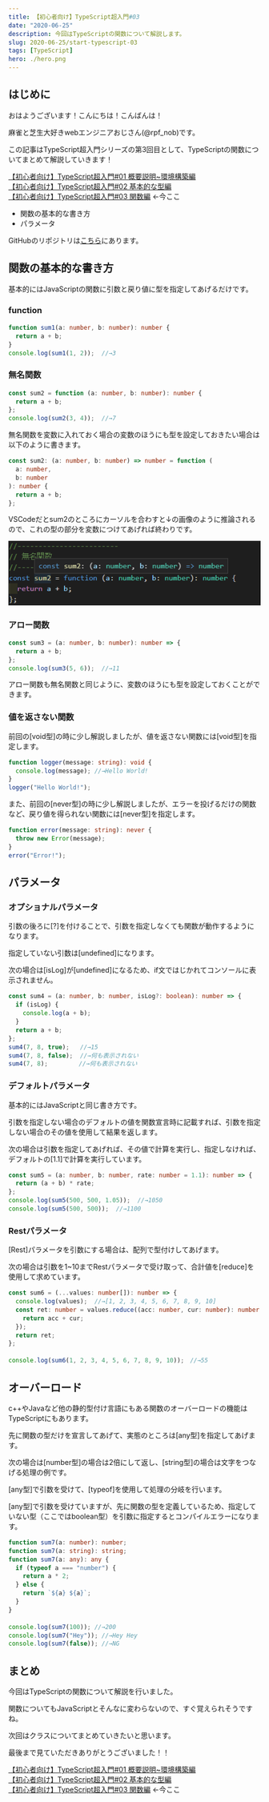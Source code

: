 ```yaml
---
title: 【初心者向け】TypeScript超入門#03
date: "2020-06-25"
description: 今回はTypeScriptの関数について解説します。
slug: 2020-06-25/start-typescript-03
tags: [TypeScript]
hero: ./hero.png
---
```


## はじめに 

おはようございます！こんにちは！こんばんは！

麻雀と芝生大好きwebエンジニアおじさん(@rpf_nob)です。

この記事はTypeScript超入門シリーズの第3回目として、TypeScriptの関数についてまとめて解説していきます！


[【初心者向け】TypeScript超入門#01 概要説明~環境構築編](https://rpf-noblog.com/2020-06-17/start-typescript-01)<br>
[【初心者向け】TypeScript超入門#02 基本的な型編](https://rpf-noblog.com/2020-06-22/start-typescript-02)<br>
[【初心者向け】TypeScript超入門#03 関数編](https://rpf-noblog.com/2020-06-25/start-typescript-03) ←今ここ

* 関数の基本的な書き方
* パラメータ

GitHubのリポジトリは[こちら](https://github.com/N-Iwata/start-typescript)にあります。

## 関数の基本的な書き方

基本的にはJavaScriptの関数に引数と戻り値に型を指定してあげるだけです。

### function

```ts:title=src/03_function-types.ts
function sum1(a: number, b: number): number {
  return a + b;
}
console.log(sum1(1, 2));  //→3
```

### 無名関数

```ts:title=src/03_function-types.ts
const sum2 = function (a: number, b: number): number {
  return a + b;
};
console.log(sum2(3, 4));  //→7
```

無名関数を変数に入れておく場合の変数のほうにも型を設定しておきたい場合は以下のように書きます。

```ts:title=src/03_function-types.ts
const sum2: (a: number, b: number) => number = function (
  a: number,
  b: number
): number {
  return a + b;
};
```

VSCodeだとsum2のところにカーソルを合わすと↓の画像のように推論されるので、これの型の部分を変数につけてあげれば終わりです。

![画像1](./img1.png)

### アロー関数

```ts:title=src/03_function-types.ts
const sum3 = (a: number, b: number): number => {
  return a + b;
};
console.log(sum3(5, 6));  //→11
```

アロー関数も無名関数と同じように、変数のほうにも型を設定しておくことができます。

### 値を返さない関数

前回の[void型]の時に少し解説しましたが、値を返さない関数には[void型]を指定します。

```ts:title=src/02_basic-types.ts
function logger(message: string): void {
  console.log(message); //→Hello World!
}
logger("Hello World!");
```

また、前回の[never型]の時に少し解説しましたが、エラーを投げるだけの関数など、戻り値を得られない関数には[never型]を指定します。

```ts:title=src/02_basic-types.ts
function error(message: string): never {
  throw new Error(message);
}
error("Error!");
```

## パラメータ

### オプショナルパラメータ

引数の後ろに[?]を付けることで、引数を指定しなくても関数が動作するようになります。

指定していない引数は[undefined]になります。

次の場合は[isLog]が[undefined]になるため、if文ではじかれてコンソールに表示されません。

```ts:title=src/03_function-types.ts
const sum4 = (a: number, b: number, isLog?: boolean): number => {
  if (isLog) {
    console.log(a + b);
  }
  return a + b;
};
sum4(7, 8, true);   //→15
sum4(7, 8, false);  //→何も表示されない
sum4(7, 8);       　//→何も表示されない
```

### デフォルトパラメータ

基本的にはJavaScriptと同じ書き方です。

引数を指定しない場合のデフォルトの値を関数宣言時に記載すれば、引数を指定しない場合のその値を使用して結果を返します。

次の場合は引数を指定してあげれば、その値で計算を実行し、指定しなければ、デフォルトの[1.1]で計算を実行しています。

```ts:title=src/03_function-types.ts
const sum5 = (a: number, b: number, rate: number = 1.1): number => {
  return (a + b) * rate;
};
console.log(sum5(500, 500, 1.05));  //→1050
console.log(sum5(500, 500));  //→1100
```

### Restパラメータ

[Rest]パラメータを引数にする場合は、配列で型付けしてあげます。

次の場合は引数を1~10までRestパラメータで受け取って、合計値を[reduce]を使用して求めています。

```ts:title=src/03_function-types.ts
const sum6 = (...values: number[]): number => {
  console.log(values);  //→[1, 2, 3, 4, 5, 6, 7, 8, 9, 10]
  const ret: number = values.reduce((acc: number, cur: number): number => {
    return acc + cur;
  });
  return ret;
};

console.log(sum6(1, 2, 3, 4, 5, 6, 7, 8, 9, 10));　//→55
```

## オーバーロード

c++やJavaなど他の静的型付け言語にもある関数のオーバーロードの機能はTypeScriptにもあります。

先に関数の型だけを宣言してあげて、実態のところは[any型]を指定してあげます。

次の場合は[number型]の場合は2倍にして返し、[string型]の場合は文字をつなげる処理の例です。

[any型]で引数を受けて、[typeof]を使用して処理の分岐を行います。

[any型]で引数を受けていますが、先に関数の型を定義しているため、指定していない型（ここではboolean型）を引数に指定するとコンパイルエラーになります。

```ts:title=src/03_function-types.ts
function sum7(a: number): number;
function sum7(a: string): string;
function sum7(a: any): any {
  if (typeof a === "number") {
    return a * 2;
  } else {
    return `${a} ${a}`;
  }
}

console.log(sum7(100)); //→200
console.log(sum7("Hey")); //→Hey Hey
console.log(sum7(false)); //→NG
```


## まとめ

今回はTypeScriptの関数について解説を行いました。<br>

関数についてもJavaScriptとそんなに変わらないので、すぐ覚えられそうですね。

次回はクラスについてまとめていきたいと思います。

最後まで見ていただきありがとうございました！！

[【初心者向け】TypeScript超入門#01 概要説明~環境構築編](https://rpf-noblog.com/2020-06-17/start-typescript-01)<br>
[【初心者向け】TypeScript超入門#02 基本的な型編](https://rpf-noblog.com/2020-06-22/start-typescript-02) <br>
[【初心者向け】TypeScript超入門#03 関数編](https://rpf-noblog.com/2020-06-25/start-typescript-03) ←今ここ


